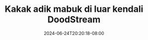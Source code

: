 --- 
title: "Kakak adik mabuk di luar kendali  DoodStream"
description: "download bokeh Kakak adik mabuk di luar kendali  DoodStream premium   new"
date: 2024-06-24T20:20:18-08:00
file_code: "5v1ahfuyzl0x"
draft: false
cover: "wf0r7zk5duzbnzil.jpg"
tags: ["Kakak", "adik", "mabuk", "luar", "kendali", "DoodStream", "bokep-indo", "bokep-viral", "bokep-ig"]
length: 1492
fld_id: "1398016"
foldername: "Adik kakak Viral"
categories: ["Adik kakak Viral"]
views: 137
---